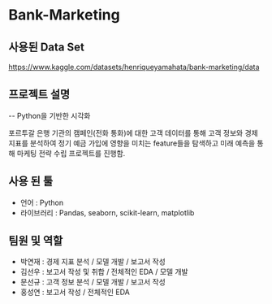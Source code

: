 # Bank-Marketing

## 사용된 Data Set
https://www.kaggle.com/datasets/henriqueyamahata/bank-marketing/data

## 프로젝트 설명
-- Python을 기반한 시각화


포르투갈 은행 기관의 캠페인(전화 통화)에 대한 고객 데이터를 통해 고객 정보와 경제 지표를 분석하여 정기 예금 가입에 영향을 미치는 feature들을 탐색하고 미래 예측을 통해 마케팅 전략 수립 프로젝트를 진행함.

## 사용 된 툴
- 언어 : Python
- 라이브러리 : Pandas, seaborn, scikit-learn, matplotlib

## 팀원 및 역할
- 박연재 : 경제 지표 분석 / 모델 개발 / 보고서 작성
- 김선우 : 보고서 작성 및 취합 / 전체적인 EDA / 모델 개발
- 문선규 : 고객 정보 분석 / 모델 개발 / 보고서 작성
- 홍성연 : 보고서 작성 / 전체적인 EDA

